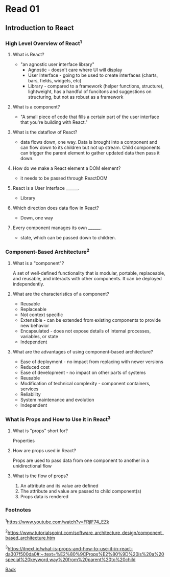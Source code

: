 # Read 01

## Introduction to React

### High Level Overview of React<sup>1</sup>

1. What is React?
    * "an agnostic user interface library"
        * Agnostic - doesn't care where UI will display
        * User Interface - going to be used to create interfaces (charts, bars, fields, widgets, etc)
        * Library - compared to a framework (helper functions, structure), lightweight, has a handful of funcitons and suggestions on structuring, but not as robust as a framework

2. What is a component?
    * "A small piece of code that fills a certain part of the user interface that you're building with React."

3. What is the dataflow of React?
    * data flows down, one way. Data is brought into a component and can flow down to its children but not up stream. Child components can trigger the parent element to gather updated data then pass it down.

4. How do we make a React element a DOM element?
    * it needs to be passed through ReactDOM

5. React is a User Interface ______.
    * Library

6. Which direction does data flow in React?
    * Down, one way

7. Every component manages its own ______.
    * state, which can be passed down to children.

### Component-Based Architecture<sup>2</sup>

1. What is a "component"?

    A set of well-defined functionality that is modular, portable, replaceable, and reusable, and interacts with other components.  It can be deployed independently.

2. What are the characteristics of a component?

    * Reusable
    * Replaceable
    * Not context specific
    * Extensible - can be extended from existing components to provide new behavior
    * Encapsulated - does not expose details of internal processes, variables, or state
    * Independent

3. What are the advantages of using component-based architecture?

    * Ease of deployment - no impact from replacing with newer versions
    * Reduced cost
    * Ease of development - no impact on other parts of systems
    * Reusable
    * Modification of technical complexity - component containers, services
    * Reliability
    * System maintenance and evolution
    * Independent

### What is Props and How to Use it in React<sup>3</sup>

1. What is "props" short for?

    Properties

2. How are props used in React?

    Props are used to pass data from one component to another in a unidirectional flow

3. What is the flow of props?

    1. An attribute and its value are defined
    2. The attribute and value are passed to child component(s)
    3. Props data is rendered

### Footnotes

<sup>1</sup>https://www.youtube.com/watch?v=FRjlF74_EZk

<sup>2</sup>https://www.tutorialspoint.com/software_architecture_design/component_based_architecture.htm

<sup>3</sup>https://itnext.io/what-is-props-and-how-to-use-it-in-react-da307f500da0#:~:text=%E2%80%9CProps%E2%80%9D%20is%20a%20special%20keyword,way%20from%20parent%20to%20child

[Back](/reading-notes/301/301-TOC.html)